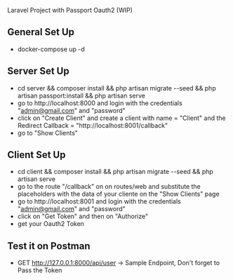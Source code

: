 Laravel Project with Passport Oauth2 (WIP)

## General Set Up

- docker-compose up -d

## Server Set Up

- cd server && composer install && php artisan migrate --seed && php artisan passport:install && php artisan serve
- go to http://localhost:8000 and login with the credentials "admin@gmail.com" and "password"
- click on "Create Client" and create a client with name = "Client" and the Redirect Callback = "http://localhost:8001/callback"
- go to "Show Clients"

## Client Set Up

- cd client && composer install && php artisan migrate --seed && php artisan serve
- go to the route "/callback" on on routes/web and substitute the placeholders with the data of your cliente on the "Show Clients" page
- go to http://localhost:8001 and login with the credentials "admin@gmail.com" and "password"
- click on "Get Token" and then on "Authorize"
- get your Oauth2 Token

## Test it on Postman

- GET http://127.0.0.1:8000/api/user -> Sample Endpoint, Don't forget to Pass the Token
